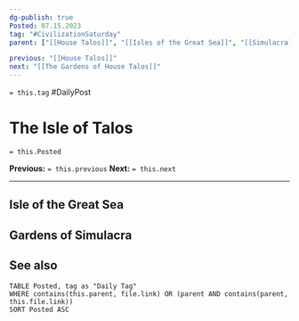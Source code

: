 ```yaml
---
dg-publish: true
Posted: 07.15.2023
tag: "#CivilizationSaturday"
parent: ["[[House Talos]]", "[[Isles of the Great Sea]]", "[[Simulacra]]"]

previous: "[[House Talos]]"
next: "[[The Gardens of House Talos]]"
---
```

`= this.tag` #DailyPost 
# The Isle of Talos
`= this.Posted`

**Previous:** `= this.previous`
**Next:** `= this.next`

---

## Isle of the Great Sea

## Gardens of Simulacra

## See also
```dataview
TABLE Posted, tag as "Daily Tag"
WHERE contains(this.parent, file.link) OR (parent AND contains(parent, this.file.link))
SORT Posted ASC
```